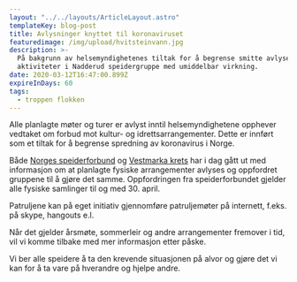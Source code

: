 ```yaml
---
layout: "../../layouts/ArticleLayout.astro"
templateKey: blog-post
title: Avlysninger knyttet til koronaviruset
featuredimage: /img/upload/hvitsteinvann.jpg
description: >-
  På bakgrunn av helsemyndighetenes tiltak for å begrense smitte avlyses alle
  aktiviteter i Nadderud speidergruppe med umiddelbar virkning.
date: 2020-03-12T16:47:00.899Z
expireInDays: 60
tags:
  - troppen flokken
---
```


Alle planlagte møter og turer er avlyst inntil helsemyndighetene opphever vedtaket om forbud mot kultur- og idrettsarrangementer. Dette er innført som et tiltak for å begrense spredning av koronavirus i Norge.

Både [Norges speiderforbund](https://speiding.no/nyhetsarkiv/viktig-informasjon) og [Vestmarka krets](https://vestmarka.speiding.no/anbefaling-rundt-speiding-og-korona/) har i dag gått ut med informasjon om at planlagte fysiske arrangementer avlyses og oppfordret gruppene til å gjøre det samme. Oppfordringen fra speiderforbundet gjelder alle fysiske samlinger til og med 30. april.

Patruljene kan på eget initiativ gjennomføre patruljemøter på internett, f.eks. på skype, hangouts e.l.

Når det gjelder årsmøte, sommerleir og andre arrangementer fremover i tid, vil vi komme tilbake med mer informasjon etter påske.

Vi ber alle speidere å ta den krevende situasjonen på alvor og gjøre det vi kan for å ta vare på hverandre og hjelpe andre.

